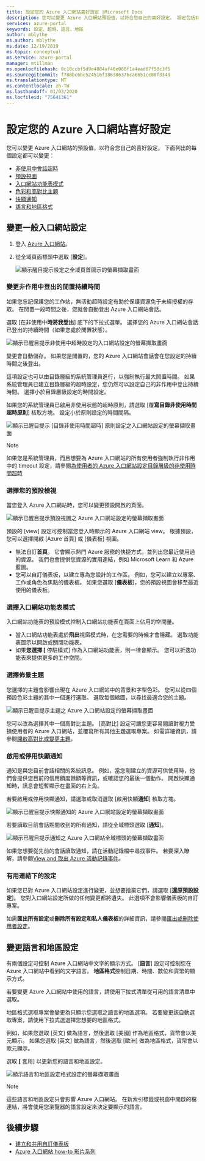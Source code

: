 ```yaml
---
title: 設定您的 Azure 入口網站喜好設定 |Microsoft Docs
description: 您可以變更 Azure 入口網站預設值，以符合您自己的喜好設定。 設定包括非使用中會話超時、預設視圖、功能表模式、對比、主題、通知，以及語言和地區格式
services: azure-portal
keywords: 設定、超時、語言、地區
author: mblythe
ms.author: mblythe
ms.date: 12/19/2019
ms.topic: conceptual
ms.service: azure-portal
manager: mtillman
ms.openlocfilehash: 0c18ccbf5d9e4884af46e088f1a4ead67f50c3f5
ms.sourcegitcommit: f788bc6bc524516f186386376ca6651ce80f334d
ms.translationtype: MT
ms.contentlocale: zh-TW
ms.lasthandoff: 01/03/2020
ms.locfileid: "75641361"
---
```

# <a name="set-your-azure-portal-preferences"></a>設定您的 Azure 入口網站喜好設定

您可以變更 Azure 入口網站的預設值，以符合您自己的喜好設定。 下面列出的每個設定都可以變更：

* [非使用中會話超時](#change-the-idle-duration-for-inactive-sign-out)
* [預設視圖](#choose-your-default-view)
* [入口網站功能表模式](#choose-a-portal-menu-mode)
* [色彩和高對比主題](#choose-a-theme)
* [快顯通知](#enable-or-disable-pop-up-notifications)
* [語言和地區格式](#change-language-and-regional-settings)

## <a name="change-general-portal-settings"></a>變更一般入口網站設定

1. 登入 [Azure 入口網站](https://portal.azure.com)。
2. 從全域頁面標頭中選取 [**設定**]。

    ![顯示醒目提示設定之全域頁首圖示的螢幕擷取畫面](./media/set-preferences/header-settings.png)

### <a name="change-the-idle-duration-for-inactive-sign-out"></a>變更非作用中登出的閒置持續時間

如果您忘記保護您的工作站，無活動超時設定有助於保護資源免于未經授權的存取。 在閒置一段時間之後，您就會自動登出 Azure 入口網站會話。

選取 [在非使用中**時將我登出**] 底下的下拉式選單。 選擇您的 Azure 入口網站會話已登出的持續時間（如果您處於閒置狀態）。

   ![顯示已醒目提示非使用中超時設定的入口網站設定的螢幕擷取畫面](./media/set-preferences/inactive-signout-user.png)

變更會自動儲存。 如果您是閒置的，您的 Azure 入口網站會話會在您設定的持續時間之後登出。

這項設定也可以由目錄層級的系統管理員進行，以強制執行最大閒置時間。 如果系統管理員已建立目錄層級的超時設定，您仍然可以設定自己的非作用中登出持續時間。 選擇小於目錄層級設定的時間設定。

如果您的系統管理員已啟用非使用狀態的超時原則，請選取 [覆**寫目錄非使用時間超時原則**] 核取方塊。 設定小於原則設定的時間間隔。

   ![顯示已醒目提示 [目錄非使用時間超時] 原則設定之入口網站設定的螢幕擷取畫面](./media/set-preferences/inactive-signout-override.png)


> [!NOTE]
> 如果您是系統管理員，而且想要為 Azure 入口網站的所有使用者強制執行非作用中的 timeout 設定，請參閱[為使用者的 Azure 入口網站設定目錄層級的非使用時間超時](admin-timeout.md)
>

### <a name="choose-your-default-view"></a>選擇您的預設檢視 

當您登入 Azure 入口網站時，您可以變更預設開啟的頁面。

   ![顯示已醒目提示預設視圖之 Azure 入口網站設定的螢幕擷取畫面](./media/set-preferences/default-view.png)

預設的 [view] 設定可控制當您登入時顯示的 Azure 入口網站 view。 根據預設，您可以選擇開啟 [Azure 首頁] 或 [儀表板] 視圖。

* 無法自訂**首頁**。  它會顯示熱門 Azure 服務的快捷方式，並列出您最近使用過的資源。 我們也會提供您資源的實用連結，例如 Microsoft Learn 和 Azure 藍圖。
* 您可以自訂儀表板，以建立專為您設計的工作區。 例如，您可以建立以專案、工作或角色為焦點的儀表板。 如果您選取 [**儀表板**]，您的預設視圖會移至最近使用的儀表板。

### <a name="choose-a-portal-menu-mode"></a>選擇入口網站功能表模式

入口網站功能表的預設模式控制入口網站功能表在頁面上佔用的空間量。

* 當入口網站功能表處於**飛出**視窗模式時，在您需要的時候才會隱藏。 選取功能表圖示以開啟或關閉功能表。
* 如果**您選擇 [** 停駐模式] 作為入口網站功能表，則一律會顯示。 您可以折迭功能表來提供更多的工作空間。 

### <a name="choose-a-theme"></a>選擇佈景主題

您選擇的主題會影響出現在 Azure 入口網站中的背景和字型色彩。 您可以從四個預設色彩主題的其中一個進行選取。 選取每個縮圖，以尋找最適合您的主題。

   ![顯示已醒目提示主題之 Azure 入口網站設定的螢幕擷取畫面](./media/set-preferences/theme.png)

您可以改為選擇其中一個高對比主題。 [高對比] 設定可讓您更容易閱讀對視力受損使用者的 Azure 入口網站，並覆寫所有其他主題選取專案。 如需詳細資訊，請參閱[開啟高對比或變更主題](azure-portal-change-theme-high-contrast.md)。

### <a name="enable-or-disable-pop-up-notifications"></a>啟用或停用快顯通知

通知是與您目前會話相關的系統訊息。 例如，當您剛建立的資源可供使用時，他們會提供您目前的信用額度餘額等資訊，或確認您的最後一個動作。 開啟快顯通知時，訊息會短暫顯示在畫面的右上角。 

若要啟用或停用快顯通知，請選取或取消選取 [啟用快顯**通知**] 核取方塊。

   ![顯示已醒目提示快顯通知的 Azure 入口網站設定的螢幕擷取畫面](./media/set-preferences/popup-notifications.png)

若要讀取目前會話期間收到的所有通知，請從全域標頭選取 [**通知**]。

   ![顯示已醒目提示通知之 Azure 入口網站全域標頭的螢幕擷取畫面](./media/set-preferences/read-notifications.png)

如果您想要從先前的會話讀取通知，請在活動記錄檔中尋找事件。 若要深入瞭解，請參閱[View and 取出 Azure 活動記錄事件](/azure/azure-monitor/platform/activity-log-view)。

### <a name="settings-under-useful-links"></a>有用連結下的設定

如果您已對 Azure 入口網站設定進行變更，並想要捨棄它們，請選取 [**還原預設設定**]。 您對入口網站設定所做的任何變更都將遺失。 此選項不會影響儀表板的自訂專案。

如需**匯出所有設定**或**刪除所有設定和私人儀表板**的詳細資訊，請參閱[匯出或刪除使用者設定](azure-portal-export-delete-settings.md)。

## <a name="change-language-and-regional-settings"></a>變更語言和地區設定

有兩個設定可控制 Azure 入口網站中文字的顯示方式。 [**語言**] 設定可控制您在 Azure 入口網站中看到的文字語言。 **地區格式**控制日期、時間、數位和貨幣的顯示方式。

若要變更 Azure 入口網站中使用的語言，請使用下拉式清單從可用的語言清單中選取。

地區格式選取專案會變更為只顯示您選取之語言的地區選項。 若要變更該自動選取專案，請使用下拉式選選擇您想要的地區格式。

例如，如果您選取 [英文] 做為語言，然後選取 [美國] 作為地區格式，貨幣會以美元顯示。 如果您選取 [英文] 做為語言，然後選取 [歐洲] 做為地區格式，貨幣會以歐元顯示。

選取 **[** 套用] 以更新您的語言和地區設定。

   ![顯示語言和地區設定格式設定的螢幕擷取畫面](./media/set-preferences/language.png)

>[!NOTE]
>這些語言和地區設定只會影響 Azure 入口網站。 在新索引標籤或視窗中開啟的檔連結，將會使用您瀏覽器的語言設定來決定要顯示的語言。
>

## <a name="next-steps"></a>後續步驟

* [建立和共用自訂儀表板](azure-portal-dashboards.md)
* [Azure 入口網站 how-to 影片系列](azure-portal-video-series.md)
